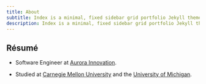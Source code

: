 ```yaml
---
title: About
subtitle: Index is a minimal, fixed sidebar grid portfolio Jekyll theme. Perfect for designers, artists, photographers and developers to use for their portfolio website.
description: Index is a minimal, fixed sidebar grid portfolio Jekyll theme.
---
```


<h2>R&eacute;sum&eacute; <a href="/files/peplin-resume.pdf"><i class="fa fa-file-pdf-o"></i></a></h2>
<ul class="resume work">
    <li>Software Engineer at <a href="https://aurora.tech/">Aurora Innovation</a>.</li>
</ul>
<ul class="resume education">
    <li>Studied at <a href="http://www.ini.cmu.edu/">Carnegie Mellon University</a>
    and the <a href="http://www.eecs.umich.edu/">University of Michigan</a>.</li>
</ul>
